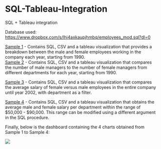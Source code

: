 # SQL-Tableau-Integration
SQL + Tableau integration

Database used: https://www.dropbox.com/s/lhj4axkaupjhmbq/employees_mod.sql?dl=0

<html>
  <body>
<a href = 'https://github.com/PHMark/SQL-Tableau-Integration/tree/master/Sample%201'>Sample 1</a> - Contains SQL, CSV and a tableau visualization that provides a breakdown between the male and female employees working in the company each year, starting from 1990.
<br>
<a href = 'https://github.com/PHMark/SQL-Tableau-Integration/tree/master/Sample%202'>Sample 2</a> - Contains SQL, CSV and a tableau visualization that compares the number of male managers to the number of female managers from different departments for each year, starting from 1990.
 
<a href = 'https://github.com/PHMark/SQL-Tableau-Integration/tree/master/Sample%203'>Sample 3</a> - Contains SQL, CSV and a tableau visualization that compares the average salary of female versus male employees in the entire company until year 2002, with department as a filter.

<a href = 'https://github.com/PHMark/SQL-Tableau-Integration/tree/master/Sample%204'>Sample 4</a> - Contains SQL, CSV and a tableau visualization that obtains the average male and female salary per department within the range of $50,000 - $90,000. This range can be modified using a different argument in the SQL procedure.

<p> Finally, below is the dashboard containing the 4 charts obtained from Sample 1 to Sample 4: </p>
<img src='https://github.com/PHMark/SQL-Tableau-Integration/raw/master/Dashboard.PNG'> </img>

 </body>
 </html>

